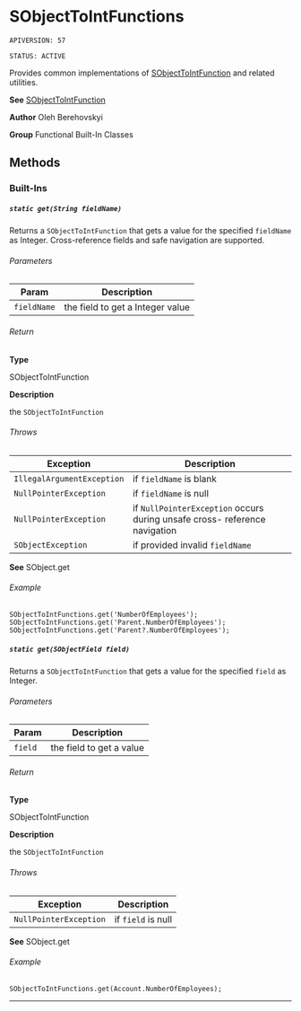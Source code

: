 # SObjectToIntFunctions

`APIVERSION: 57`

`STATUS: ACTIVE`

Provides common implementations of [SObjectToIntFunction](/docs/Functional-Abstract-Classes/SObjectToIntFunction.md) and related utilities.


**See** [SObjectToIntFunction](/docs/Functional-Abstract-Classes/SObjectToIntFunction.md)


**Author** Oleh Berehovskyi


**Group** Functional Built-In Classes

## Methods
### Built-Ins
##### `static get(String fieldName)`

Returns a `SObjectToIntFunction` that gets a value for the specified `fieldName` as Integer. Cross-reference fields and safe navigation are supported.

###### Parameters
|Param|Description|
|---|---|
|`fieldName`|the field to get a Integer value|

###### Return

**Type**

SObjectToIntFunction

**Description**

the `SObjectToIntFunction`

###### Throws
|Exception|Description|
|---|---|
|`IllegalArgumentException`|if `fieldName` is blank|
|`NullPointerException`|if `fieldName` is null|
|`NullPointerException`|if `NullPointerException` occurs during unsafe cross- reference navigation|
|`SObjectException`|if provided invalid `fieldName`|


**See** SObject.get

###### Example
```apex
SObjectToIntFunctions.get('NumberOfEmployees');
SObjectToIntFunctions.get('Parent.NumberOfEmployees');
SObjectToIntFunctions.get('Parent?.NumberOfEmployees');
```

##### `static get(SObjectField field)`

Returns a `SObjectToIntFunction` that gets a value for the specified `field` as Integer.

###### Parameters
|Param|Description|
|---|---|
|`field`|the field to get a value|

###### Return

**Type**

SObjectToIntFunction

**Description**

the `SObjectToIntFunction`

###### Throws
|Exception|Description|
|---|---|
|`NullPointerException`|if `field` is null|


**See** SObject.get

###### Example
```apex
SObjectToIntFunctions.get(Account.NumberOfEmployees);
```

---
